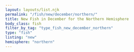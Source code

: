 ```yaml
---
layout: layouts/list.njk
permalink: "/fish/new/december/northern/"
title: New Fish in December for the Northern Hemisphere
body_class: fish
filter_by_tag: "type_fish_new_december_northern"
type: "fish"
listing: "new"
hemisphere: "northern"
---
```

